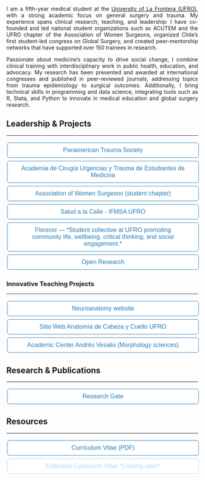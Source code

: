 <p align="justify">I am a fifth-year medical student at the <a href="https://www.ufro.cl">University of La Frontera (UFRO)</a>, with a strong academic focus on general surgery and trauma. My experience spans clinical research, teaching, and leadership: I have co-founded and led national student organizations such as ACUTEM and the UFRO chapter of the Association of Women Surgeons, organized Chile’s first student-led congress on Global Surgery, and created peer-mentorship networks that have supported over 150 trainees in research.</p>
<p align="justify">Passionate about medicine’s capacity to drive social change, I combine clinical training with interdisciplinary work in public health, education, and advocacy. My research has been presented and awarded at international congresses and published in peer-reviewed journals, addressing topics from trauma epidemiology to surgical outcomes. Additionally, I bring technical skills in programming and data science, integrating tools such as R, Stata, and Python to innovate in medical education and global surgery research.</p>

<style>
.button {
  border: none;
  color: white;
  padding: 10px 32px;
  text-align: center;
  text-decoration: none;
  display: inline-block;
  border-radius: 0.375rem;
  font-size: 16px;
  margin: 4px 2px;
  width: 100%;
  transition-duration: 0.4s;
  cursor: pointer;
}
.button1 {
  background-color: white; 
  color: #267CB9; 
  border: 1px solid #267CB9;
}
.button1:hover {
  background-color: #267CB9;
  color: white;
}
.button2 {
  background-color: white; 
  color: #b0d8f5; 
  border: 1px solid #b0d8f5;
}
.button2:hover {
  background-color: #b0d8f5;
  color: white;
}
</style>

## Leadership & Projects
---

<a href="https://panamtrauma.org/">
  <button class="button button1">Panamerican Trauma Society</button>
</a><a href="https://acutem.cl">
  <button class="button button1">Academia de Cirugía Urgencias y Trauma de Estudiantes de Medicina</button>
</a>
<a href="https://www.instagram.com/acutem.aws?igsh=NWxiNmJycWthY2Rs">
  <button class="button button1">Association of Women Surgeons (student chapter)</button>
</a>
<a href="https://www.instagram.com/ifmsa_ufro?igsh=djhxeXlqMXRmd203">
  <button class="button button1">Salud a la Calle - IFMSA UFRO</button> 
</a>
<a href="https://www.instagram.com/florecer.ufro">
  <button class="button button1">Florecer — *Student collective at UFRO promoting community life, wellbeing, critical thinking, and social engagement.*</button> 
</a>
<a href="https://instagram.com/openresearch.cl">
  <button class="button button1">Open Research</button>
</a>

### Innovative Teaching Projects
---

<a href="https://neuroanatomia.ufro.cl">
  <button class="button button1">Neuroanatomy website</button>
</a>
<a href="https://certificame.cl/anatocyc">
  <button class="button button1">Sitio Web Anatomía de Cabeza y Cuello UFRO</button> 
</a>
<a href="https://www.instagram.com/centroacademicoandresvesaliochile">
  <button class="button button1">Academic Center Andrés Vesalio (Morphology sciences)</button> 
</a>

## Research & Publications
---

<a href="https://www.researchgate.net/profile/Camila-Diaz-Hermosilla-2">
  <button class="button button1">Research Gate</button>
</a>

## Resources
---

<a href="https://drive.google.com/file/d/1tX1NR8sQoag4zer-y722cbOQJp4P4DFX/view?usp=sharing">
  <button class="button button1">Currículum Vitae (PDF)</button> 
</a> 
<a href="">
  <button class="button button2">Extended Curriculum Vitae *Coming soon*</button> 
</a> 

